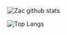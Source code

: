 ![Zac github stats](https://github-readme-stats.vercel.app/api?username=7a6163&show_icons=true&theme=onedark)

![Top Langs](https://github-readme-stats.vercel.app/api/top-langs/?username=7a6163&layout=compact&theme=onedark&hide=java)

